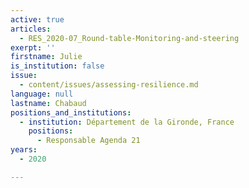 ```yaml
---
active: true
articles:
  - RES_2020-07_Round-table-Monitoring-and-steering
exerpt: ''
firstname: Julie
is_institution: false
issue:
  - content/issues/assessing-resilience.md
language: null
lastname: Chabaud
positions_and_institutions:
  - institution: Département de la Gironde, France
    positions:
      - Responsable Agenda 21
years:
  - 2020

---
```


